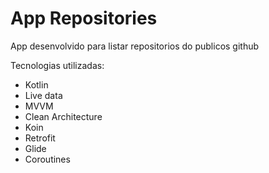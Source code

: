 # App Repositories
App desenvolvido para listar repositorios do publicos github

Tecnologias utilizadas:

   - Kotlin
   - Live data
   - MVVM
   - Clean Architecture
   - Koin
   - Retrofit
   - Glide
   - Coroutines
  

